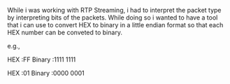 While i was working with RTP Streaming, i had to interpret the packet type by interpreting bits of the packets. While doing so i wanted to have a tool that i can use to convert HEX to binary in a little endian format so that each HEX number can be conveted to binary.

e.g.,

HEX     :FF
Binary  :1111 1111


HEX     :01
Binary  :0000 0001